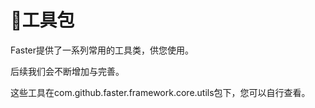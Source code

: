 # 工具包

Faster提供了一系列常用的工具类，供您使用。

后续我们会不断增加与完善。

这些工具在com.github.faster.framework.core.utils包下，您可以自行查看。
